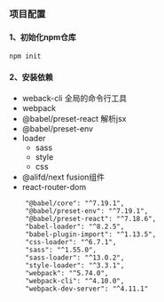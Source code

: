 ### 项目配置

#### 1、初始化npm仓库

`npm init`

#### 2、安装依赖

- weback-cli 全局的命令行工具
- webpack 
- @babel/preset-react 解析jsx
- @babel/preset-env 
- loader
  - sass
  - style
  - css
- @alifd/next fusion组件
- react-router-dom

```
    "@babel/core": "^7.19.1",
    "@babel/preset-env": "^7.19.1",
    "@babel/preset-react": "^7.18.6",
    "babel-loader": "^8.2.5",
    "babel-plugin-import": "^1.13.5",
    "css-loader": "^6.7.1",
    "sass": "^1.55.0",
    "sass-loader": "^13.0.2",
    "style-loader": "^3.3.1",
    "webpack": "^5.74.0",
    "webpack-cli": "^4.10.0",
    "webpack-dev-server": "^4.11.1"
```

